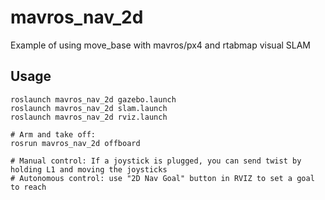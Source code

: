 # mavros_nav_2d
Example of using move_base with mavros/px4 and rtabmap visual SLAM

## Usage

```
roslaunch mavros_nav_2d gazebo.launch
roslaunch mavros_nav_2d slam.launch
roslaunch mavros_nav_2d rviz.launch

# Arm and take off:
rosrun mavros_nav_2d offboard

# Manual control: If a joystick is plugged, you can send twist by holding L1 and moving the joysticks
# Autonomous control: use "2D Nav Goal" button in RVIZ to set a goal to reach 

```
